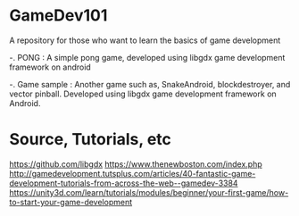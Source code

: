 # GameDev101
A repository for those who want to learn the basics of game development

-. PONG : A simple pong game, developed using libgdx game development framework on android

-. Game sample : Another game such as, SnakeAndroid, blockdestroyer, and vector pinball. Developed using libgdx game development framework on Android.



# Source, Tutorials, etc
https://github.com/libgdx
https://www.thenewboston.com/index.php
http://gamedevelopment.tutsplus.com/articles/40-fantastic-game-development-tutorials-from-across-the-web--gamedev-3384
https://unity3d.com/learn/tutorials/modules/beginner/your-first-game/how-to-start-your-game-development
